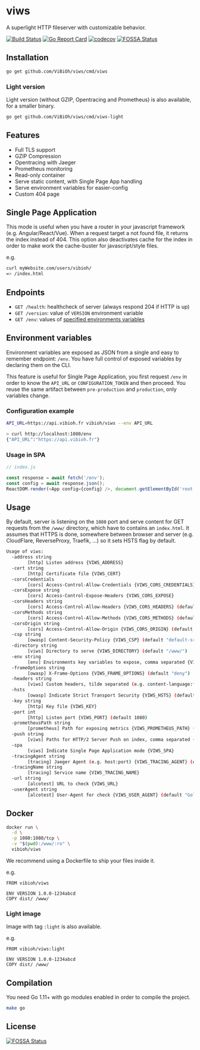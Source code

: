 # viws

A superlight HTTP fileserver with customizable behavior.

[![Build Status](https://travis-ci.org/ViBiOh/viws.svg?branch=master)](https://travis-ci.org/ViBiOh/viws)
[![Go Report Card](https://goreportcard.com/badge/github.com/ViBiOh/viws)](https://goreportcard.com/report/github.com/ViBiOh/viws)
[![codecov](https://codecov.io/gh/ViBiOh/viws/branch/master/graph/badge.svg)](https://codecov.io/gh/ViBiOh/viws)
[![FOSSA Status](https://app.fossa.io/api/projects/git%2Bgithub.com%2FViBiOh%2Fviws.svg?type=shield)](https://app.fossa.io/projects/git%2Bgithub.com%2FViBiOh%2Fviws?ref=badge_shield)

## Installation

```bash
go get github.com/ViBiOh/viws/cmd/viws
```

### Light version

Light version (without GZIP, Opentracing and Prometheus) is also available, for a smaller binary.

```bash
go get github.com/ViBiOh/viws/cmd/viws-light
```

## Features

* Full TLS support
* GZIP Compression
* Opentracing with Jaeger
* Prometheus monitoring
* Read-only container
* Serve static content, with Single Page App handling
* Serve environment variables for easier-config
* Custom 404 page

## Single Page Application

This mode is useful when you have a router in your javascript framework (e.g. Angular/React/Vue). When a request target a not found file, it returns the index instead of 404. This option also deactivates cache for the index in order to make work the cache-buster for javascript/style files.

e.g.
```bash
curl myWebsite.com/users/vibioh/
=> /index.html
```

## Endpoints

* `GET /health`: healthcheck of server (always respond 204 if HTTP is up)
* `GET /version`: value of `VERSION` environment variable
* `GET /env`: values of [specified environments variables](#environment-variables)

## Environment variables

Environment variables are exposed as JSON from a single and easy to remember endpoint: `/env`. You have full control of exposed variables by declaring them on the CLI.

This feature is useful for Single Page Application, you first request `/env` in order to know the `API_URL` or `CONFIGURATION_TOKEN` and then proceed. You reuse the same artifact between `pre-production` and `production`, only variables change.

### Configuration example

```bash
API_URL=https://api.vibioh.fr vibioh/viws --env API_URL

> curl http://localhost:1080/env
{"API_URL":"https://api.vibioh.fr"}
```

### Usage in SPA

```js
// index.js

const response = await fetch('/env');
const config = await response.json();
ReactDOM.render(<App config={config} />, document.getElementById('root'));
```

## Usage

By default, server is listening on the `1080` port and serve content for GET requests from the `/www/` directory, which have to contains an `index.html`. It assumes that HTTPS is done, somewhere between browser and server (e.g. CloudFlare, ReverseProxy, Traefik, ...) so it sets HSTS flag by default.

```bash
Usage of viws:
  -address string
        [http] Listen address {VIWS_ADDRESS}
  -cert string
        [http] Certificate file {VIWS_CERT}
  -corsCredentials
        [cors] Access-Control-Allow-Credentials {VIWS_CORS_CREDENTIALS}
  -corsExpose string
        [cors] Access-Control-Expose-Headers {VIWS_CORS_EXPOSE}
  -corsHeaders string
        [cors] Access-Control-Allow-Headers {VIWS_CORS_HEADERS} (default "Content-Type")
  -corsMethods string
        [cors] Access-Control-Allow-Methods {VIWS_CORS_METHODS} (default "GET")
  -corsOrigin string
        [cors] Access-Control-Allow-Origin {VIWS_CORS_ORIGIN} (default "*")
  -csp string
        [owasp] Content-Security-Policy {VIWS_CSP} (default "default-src 'self'; base-uri 'self'")
  -directory string
        [viws] Directory to serve {VIWS_DIRECTORY} (default "/www/")
  -env string
        [env] Environments key variables to expose, comma separated {VIWS_ENV}
  -frameOptions string
        [owasp] X-Frame-Options {VIWS_FRAME_OPTIONS} (default "deny")
  -headers string
        [viws] Custom headers, tilde separated (e.g. content-language:fr~X-UA-Compatible:test) {VIWS_HEADERS}
  -hsts
        [owasp] Indicate Strict Transport Security {VIWS_HSTS} (default true)
  -key string
        [http] Key file {VIWS_KEY}
  -port int
        [http] Listen port {VIWS_PORT} (default 1080)
  -prometheusPath string
        [prometheus] Path for exposing metrics {VIWS_PROMETHEUS_PATH} (default "/metrics")
  -push string
        [viws] Paths for HTTP/2 Server Push on index, comma separated {VIWS_PUSH}
  -spa
        [viws] Indicate Single Page Application mode {VIWS_SPA}
  -tracingAgent string
        [tracing] Jaeger Agent (e.g. host:port) {VIWS_TRACING_AGENT} (default "jaeger:6831")
  -tracingName string
        [tracing] Service name {VIWS_TRACING_NAME}
  -url string
        [alcotest] URL to check {VIWS_URL}
  -userAgent string
        [alcotest] User-Agent for check {VIWS_USER_AGENT} (default "Golang alcotest")
```

## Docker

```bash
docker run \
  -d \
  -p 1080:1080/tcp \
  -v "$(pwd):/www/:ro" \
  vibioh/viws
```

We recommend using a Dockerfile to ship your files inside it.

e.g.
```
FROM vibioh/viws

ENV VERSION 1.0.0-1234abcd
COPY dist/ /www/
```

### Light image

Image with tag `:light` is also available.

e.g.
```
FROM vibioh/viws:light

ENV VERSION 1.0.0-1234abcd
COPY dist/ /www/
```

## Compilation

You need Go 1.11+ with go modules enabled in order to compile the project.

```bash
make go
```

## License

[![FOSSA Status](https://app.fossa.io/api/projects/git%2Bgithub.com%2FViBiOh%2Fviws.svg?type=large)](https://app.fossa.io/projects/git%2Bgithub.com%2FViBiOh%2Fviws?ref=badge_large)
